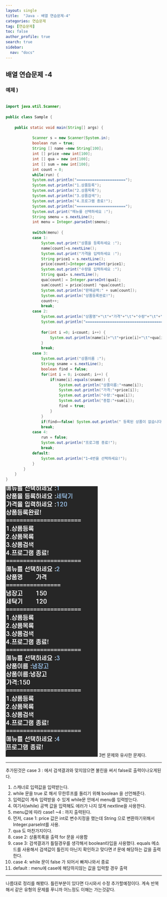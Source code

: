 ```yaml
---
layout: single
title:  "Java - 배열 연습문제-4"
categories: 연습문제
tag: [연습문제]
toc: false
author_profile: true
search: true
sidebar:
  nav: "docs"
---
```

## 배열 연습문제 -4

### 예제 )

```java

import java.util.Scanner;

public class Sample {

	public static void main(String[] args) {
		
			Scanner s = new Scanner(System.in);
			boolean run = true;
			String [] name =new String[100];
			int [] price =new int[100];
			int [] qua = new int[100];
			int [] sum = new int[100];
			int count = 0;
			while(run) {
			System.out.println("======================");
			System.out.println("1.상품등록");
			System.out.println("2.상품목록");
			System.out.println("3.상품검색");
			System.out.println("4.프로그램 종료!");
			System.out.println("======================");
			System.out.print("메뉴를 선택하세요 :");
			String smenu = s.nextLine();
			int menu = Integer.parseInt(smenu);
			
			switch(menu) {
			case 1:
				System.out.print("상품을 등록하세요 :");
				name[count]=s.nextLine();
				System.out.print("가격을 입력하세요 :");
				String price1 = s.nextLine();
				price[count]=Integer.parseInt(price1);
				System.out.print("수량을 입력하세요 :");
				String qua1= s.nextLine();
				qua[count] = Integer.parseInt(qua1);
				sum[count] = price[count] *qua[count];
				System.out.println("판매금액:" + sum[count]);
				System.out.println("상품등록완료!");
				count++;
				break;
			case 2:
				System.out.println("상품명"+"\t"+"가격"+"\t"+"수량"+"\t"+"총합");
				System.out.println("========================================");

				for(int i =0; i<count; i++) {
					System.out.println(name[i]+"\t"+price[i]+"\t"+qua[i]+"\t"+sum[i]);
				}
				break;
			case 3:
				System.out.print("상품이름 :");
				String sname = s.nextLine();
				boolean find = false;
				for(int i = 0; i<count; i++) {
					if(name[i].equals(sname)) {
						System.out.println("상품이름:"+name[i]);
						System.out.println("가격:"+price[i]);
						System.out.println("수량:"+qua[i]);
						System.out.println("총합:"+sum[i]);
						find = true;
					} 
				}
				if(find==false) System.out.println(" 등록된 상품이 없습니다.");
				break;
			case 4:
				run = false;
				System.out.println("프로그램 종료!");
				break;
			default:
				System.out.println("1~4번을 선택하세요!");
			}
		}
	}
}
```
![상품출력](/assets/images/상품출력.PNG)
3번 문제와 유사한 문제다.

------

추가된것은 case 3 : 에서 검색결과와 맞지않으면 불린을 써서 false로 출력이나오게된다.

1. 스캐너로 입력값을 입력받는다.
2. while 문을 true 로 해서 무한루프를 돌리기 위해 boolean 을 선언해준다.
3. 입력값이 계속 입력받을 수 있게 while문 안에서 menu를 입력받는다.
4. 여기서(while) 공백 값을 입력해도 에러가 나지 않게 nextline을 사용한다. 
5. menu값에 따라 case1 ~4 : 까지 출력된다.
6. 먼저, case 1: price 값은 int로 변수지정을 했는데 String 으로 변환하기위해서  Integer.parseInt를 사용.
7. qua 도 마찬가지이다.
8. case 2: 상품목록을 출력 for 문을 사용함
9. case 3: 검색결과가 틀릴경우를 생각해서 boolean타입을 사용했다. equals 메소드를 사용해서 검색값이 틀린지 아닌지 확인하고 맞다면 if 문에 해당하는 값을 출력한다.
10. case 4: while 문이 false 가 되어서 빠져나와서 종료
11. default : menu에 case에 해당하지않는 값을 입력할 경우 출력

------

나름대로 정리를 해봤다. 틀린부분이 있다면 다시와서 수정 추가할예정이다.
계속 반복해서 같은 유형의 문제를 푸니까 어느정도 이해는 가는것같다.